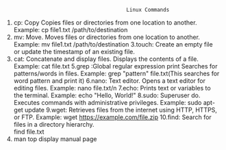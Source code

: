                                             Linux Commands
1. cp:  Copy
Copies files or directories from one location to another. 
Example: cp file1.txt /path/to/destination
2. mv: Move.
Moves files or directories from one location to another. 
Example: mv file1.txt /path/to/destination
3.touch:
Create an empty file or update the timestamp of an existing file.
4. cat:
Concatenate and display files. Displays the contents of a file.
Example: cat file.txt
5.grep :Global regular expression print
Searches for patterns/words in files. Example: grep "pattern" file.txt(This searches for word pattern and print it)
6.nano:
Text editor. Opens a text editor for editing files.
Example: nano file.txt/n
7.echo:
Prints text or variables to the terminal.
Example: echo "Hello, World!"
8.sudo:
Superuser do. Executes commands with administrative privileges.
Example: sudo apt-get update
9.wget:
Retrieves files from the internet using HTTP, HTTPS, or FTP.
Example: wget https://example.com/file.zip
10.find:
Search for files in a directory hierarchy.                 
find file.txt
11. man top
display manual page
